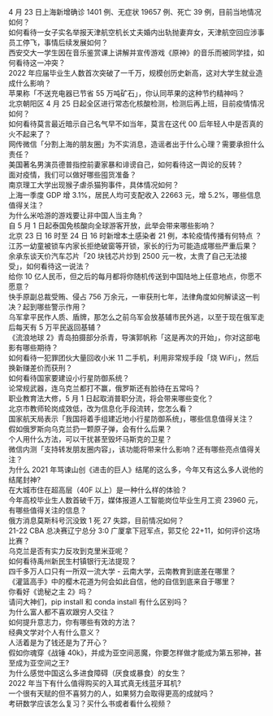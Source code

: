 4 月 23 日上海新增确诊 1401 例、无症状 19657 例、死亡 39 例，目前当地情况如何？  
如何看待一女子实名举报天津航空机长丈夫婚内出轨抛妻弃女，天津航空回应涉事员工停飞，事情后续发展如何？  
西安交大一学生因在音乐鉴赏课上讲解并宣传游戏《原神》的音乐而被同学挂，如何看待这一冲突？  
2022 年应届毕业生人数首次突破了一千万，规模创历史新高，这对大学生就业造成什么影响？  
苹果称「不送充电器已节省 55 万吨矿石」，你认同苹果的这种节约精神吗？  
北京朝阳区 4 月 25 日起全区进行常态化核酸检测，检测后再上班，目前疫情情况如何？  
如何看待莫言最近暗示自己名气早不如当年，莫言在这代 00 后年轻人中是否真的火不起来了？  
网传微信「分割上海的朋友圈」为不实消息，造谣者出于什么心理？需要承担什么责任？  
美国著名男演员德普指控前妻家暴和诽谤自己，如何看待这一舆论的反转？  
面对疫情，我们可以做好哪些囤货准备？  
南京理工大学出现猴子虐杀猫狗事件，具体情况如何？  
上海一季度 GDP 增 3.1%，居民人均可支配收入 22663 元，增 5.2%，哪些信息值得关注？  
为什么米哈游的游戏要让非中国人当主角？  
自 5 月 1 日起泰国免核酸向全球游客开放，此举会带来哪些影响？  
北京 23 日 16 时至 24 日 16 时新增本土感染者 21 例，本轮疫情传播有何特点 ？  
江苏一幼童被锁车内家长拒绝破窗等开锁，家长的行为可能造成哪些严重后果？  
余承东谈天价汽车芯片「20 块钱芯片炒到 2500 元一枚，太贵了自己无法接受」，如何看待这一说法？  
给你 10 亿人民币，但之后的每月都将你随机传送到中国陆地上任意地点，你愿不愿意？  
快手原副总裁受贿、侵占 756 万余元，一审获刑七年，法律角度如何解读这一判决？起到哪些警示作用？  
乌军拿平民作人质、盾牌，那怎么之前乌军会放基辅市民外逃，以至于现在俄军走后每天有 5 万平民返回基辅？  
《流浪地球 2》青岛拍摄部分杀青，导演郭帆称「这是再次的开始」，你对这部电影有哪些期待？  
如何看待一犯罪团伙大量回收小米 11 二手机，利用非常规手段「烧 WiFi」，然后换新赚差价而获刑？  
如何看待国家要建设小行星防御系统？  
论常规武器，连乌克兰都打不赢，俄罗斯还有脸待在五常吗？  
职业教育法大修，5 月 1 日起取消普职分流，将会带来哪些变化？  
北京市教师轮岗成效低，改为信息化手段流转，您怎么看？  
国家航天局表示「我国将着手组建近地小行星防御系统」，哪些信息值得关注？  
假如俄罗斯向乌克兰扔一颗原子弹，会有什么后果？  
个人用什么方法，可以干扰甚至毁坏马斯克的卫星？  
微信内测「支持转发朋友圈内容」，该功能将带来什么影响？还有哪些亮点值得关注？  
为什么 2021 年骂谏山创《进击的巨人》结尾的这么多，今年又有这么多人说他的结尾封神?  
在大城市住在超高层（40F 以上）是一种什么样的体验？  
今年高校毕业生人数首破千万，媒体报道人工智能岗位毕业生月工资 23960 元，有哪些值得关注的信息？  
俄方消息莫斯科号沉没致 1 死 27 失踪，目前情况如何？  
21-22 CBA 总决赛辽宁总分 3:0 广厦拿下冠军点，郭艾伦 22+11，如何评价这场比赛？  
乌克兰是否有实力反攻到克里米亚呢？  
如何看待禹州新民生村镇银行无法提现？  
四千多万人口只有一所双一流大学 - 云南大学，云南教育到底差在哪里？  
《灌篮高手》中的樱木花道为何会如此自信，他的自信到底来自于哪里？  
你看好《诡秘之主 2》吗？  
请问大神们，pip install 和 conda install 有什么区别吗？  
为什么富人都不喜欢跟穷人交往？  
如何提升意志力，你有哪些有效的方法？  
经典文学对个人有什么意义？  
人活着是为了钱还是为了开心？  
假如你魂穿《战锤 40k》，并成为亚空间恶魔，你要怎样做才能成为第五邪神，甚至成为亚空间之王?  
为什么感觉中国这么多进食障碍（厌食或暴食）的女生？  
2022 年当下有什么值得购买的入耳式真无线蓝牙耳机?  
一个很有天赋的但不喜努力的人，如果努力会取得更高的成就吗？  
考研数学应该怎么复习？买什么书或者看什么视频？  
